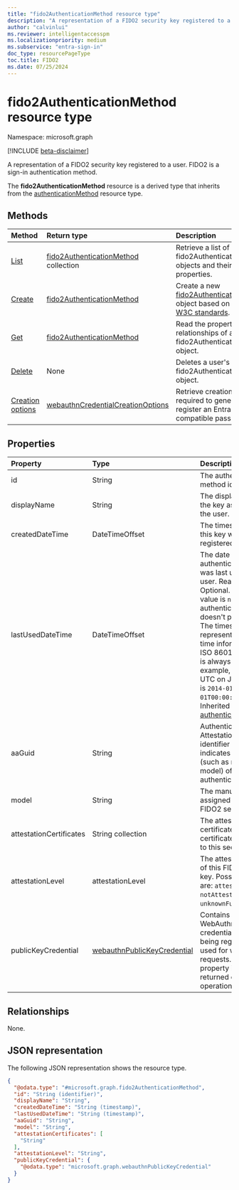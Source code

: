 ```yaml
---
title: "fido2AuthenticationMethod resource type"
description: "A representation of a FIDO2 security key registered to a user. FIDO2 is a sign-in authentication method."
author: "calvinlui"
ms.reviewer: intelligentaccesspm
ms.localizationpriority: medium
ms.subservice: "entra-sign-in"
doc_type: resourcePageType
toc.title: FIDO2
ms.date: 07/25/2024
---
```


# fido2AuthenticationMethod resource type

Namespace: microsoft.graph

[!INCLUDE [beta-disclaimer](../../includes/beta-disclaimer.md)]

A representation of a FIDO2 security key registered to a user. FIDO2 is a sign-in authentication method.

The **fido2AuthenticationMethod** resource is a derived type that inherits from the [authenticationMethod](authenticationmethod.md) resource type.

## Methods
|Method|Return type|Description|
|:---|:---|:---|
|[List](../api/fido2authenticationmethod-list.md)|[fido2AuthenticationMethod](../resources/fido2authenticationmethod.md) collection|Retrieve a list of a user's fido2AuthenticationMethod objects and their properties.|
|[Create](../api/authentication-post-fido2methods.md)|[fido2AuthenticationMethod](../resources/fido2authenticationmethod.md)|Create a new [fido2AuthenticationMethod](../resources/fido2authenticationmethod.md) object based on [WebAuthn W3C standards](https://www.w3.org/TR/webauthn-2/#iface-pkcredential).|
|[Get](../api/fido2authenticationmethod-get.md)|[fido2AuthenticationMethod](../resources/fido2authenticationmethod.md)|Read the properties and relationships of a user's fido2AuthenticationMethod object.|
|[Delete](../api/fido2authenticationmethod-delete.md)|None|Deletes a user's fido2AuthenticationMethod object.|
|[Creation options](../api/fido2authenticationmethod-creationoptions.md)|[webauthnCredentialCreationOptions](../resources/webauthncredentialcreationoptions.md)|Retrieve creation options required to generate and register an Entra ID compatible passkey.|

## Properties
|Property|Type|Description|
|:---|:---|:---|
|id|String|The authentication method identifier.|
|displayName|String|The display name of the key as given by the user.|
|createdDateTime|DateTimeOffset|The timestamp when this key was registered to the user.|
|lastUsedDateTime|DateTimeOffset|The date and time the authentication method was last used by the user. Read-only. Optional. This optional value is `null` if the authentication method doesn't populate it. The timestamp type represents date and time information using ISO 8601 format and is always in UTC. For example, midnight UTC on Jan 1, 2014 is `2014-01-01T00:00:00Z`. Inherited from [authenticationMethod](../resources/authenticationmethod.md).|
|aaGuid|String|Authenticator Attestation GUID, an identifier that indicates the type (such as make and model) of the authenticator.|
|model|String|The manufacturer-assigned model of the FIDO2 security key.|
|attestationCertificates|String collection|The attestation certificate or certificates attached to this security key.|
|attestationLevel|attestationLevel|The attestation level of this FIDO2 security key. Possible values are: `attested`, `notAttested`, `unknownFutureValue`.|
|publicKeyCredential|[webauthnPublicKeyCredential](../resources/webauthnpublickeycredential.md)|Contains the WebAuthn public key credential information being registered. Only used for write requests. This property isn't returned on read operations.|


## Relationships
None.

## JSON representation
The following JSON representation shows the resource type.

<!-- {
  "blockType": "resource",
  "keyProperty": "id",
  "@odata.type": "microsoft.graph.fido2AuthenticationMethod",
  "baseType": "microsoft.graph.authenticationMethod",
  "openType": false
}
-->
``` json
{
  "@odata.type": "#microsoft.graph.fido2AuthenticationMethod",
  "id": "String (identifier)",
  "displayName": "String",
  "createdDateTime": "String (timestamp)",
  "lastUsedDateTime": "String (timestamp)",
  "aaGuid": "String",
  "model": "String",
  "attestationCertificates": [
    "String"
  ],
  "attestationLevel": "String",
  "publicKeyCredential": {
    "@odata.type": "microsoft.graph.webauthnPublicKeyCredential"
  }
}
```

